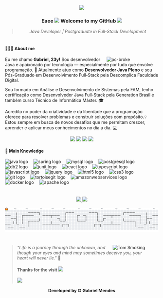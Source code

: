 <div align="center">

  <img src="https://i.imgur.com/ot2rtaS.gif" width="550">

### **Eaee <img src="https://raw.githubusercontent.com/kaueMarques/kaueMarques/master/hi.gif" height="20px"> Welcome to my GitHub <img src="https://c.tenor.com/WbDvI1hgS9wAAAAi/lightning-bots-kids-choice-awards.gif" height="25px">**

> <i>Java Developer | Postgraduate in Full-Stack Development</i>

</div>

#

**<h4><p align="left">🧑🏻‍💻 About me </p></h4>**

<img align="right" alt="pc-broke" src="https://media0.giphy.com/media/v1.Y2lkPTc5MGI3NjExZTBleGFybmNvM2lpcmM4dzZ3eHJ3MjlmZHQ4YmQ0bHQ5djI2cnlzeCZlcD10MV9pbnRlcm5hbF9naWZfYnlfaWQmY3Q9Zw/l0Ex73AUevNVVoPw4/giphy.gif" width="170" />

<p>Eu me chamo <b>Gabriel, 23y!</b> Sou desenvolvedor Java e apaixonado por tecnologia — especialmente por tudo que envolve programação. 🚀 Atualmente atuo como <b>Desenvolvedor Java Pleno</b> e sou Pós-Graduado em Desenvolvimento Full-Stack pela Descomplica Faculdade Digital.

Sou formado em Análise e Desenvolvimento de Sistemas pela FAM, tenho certificação como Desenvolvedor Java Full-Stack pela Generation Brasil e também curso Técnico de Informática Máster. 🎓

Acredito no poder da criatividade e da liberdade que a programação oferece para resolver problemas e construir soluções com propósito.💡 Estou sempre em busca de novos desafios que me permitam crescer, aprender e aplicar meus conhecimentos no dia a dia. 💻</p>

<div align = "center">

<a href = "mailto:biell.mendes8@gmail.com"><img src="https://img.shields.io/badge/-Gmail-%23333?style=for-the-badge&logo=gmail&logoColor=white" target="_blank"></a>
<a href = "https://www.linkedin.com/in/biellms/" target="_blank"><img src="https://img.shields.io/badge/-LinkedIn-%230077B5?style=for-the-badge&logo=linkedin&logoColor=white" target="_blank"></a>
<a href = "https://www.youtube.com/@biellms" target="_blank"><img src="https://img.shields.io/static/v1?message=Youtube&logo=youtube&label=&color=FF0033&logoColor=white&labelColor=&style=for-the-badge" target="_blank"/></a>
<a href="https://t.me/Biellms" target="_blank"><img src="https://img.shields.io/badge/-Telegram-2CA5E0?style=for-the-badge&logo=telegram&logoColor=white" target="_blank"></a>
  
</div>

**<h4><p align="left"> 🧠 Main Knowledge </p></h4>**
  
<div style="display: inline_block" align = "left">
  
  <img src="https://cdn.jsdelivr.net/gh/devicons/devicon/icons/java/java-original.svg" height="28" alt="java logo"  />
  <img width="10" />
  <img src="https://cdn.jsdelivr.net/gh/devicons/devicon/icons/spring/spring-original.svg" height="28" alt="spring logo"  />
  <img width="10" />
  <img src="https://cdn.jsdelivr.net/gh/devicons/devicon/icons/mysql/mysql-original.svg" height="28" alt="mysql logo"  />
  <img width="10" />
  <img src="https://cdn.jsdelivr.net/gh/devicons/devicon/icons/postgresql/postgresql-original.svg" height="28" alt="postgresql logo"  />
  <img width="10" />
  <img src="https://horusinfo.com.br/wp-content/uploads/2017/05/IBM-DB2.png" height="28" alt="db2 logo"  />
  <img width="10" />
  <img src="https://cdn.jsdelivr.net/gh/devicons/devicon@latest/icons/junit/junit-original.svg" height="28" alt="junit logo"/>
  <img width="10" />
  <img src="https://cdn.jsdelivr.net/gh/devicons/devicon/icons/react/react-original.svg" height="28" alt="react logo"  />
  <img width="10" />
  <img src="https://cdn.jsdelivr.net/gh/devicons/devicon/icons/typescript/typescript-original.svg" height="28" alt="typescript logo"  />
  <img width="10" />
  <img src="https://cdn.jsdelivr.net/gh/devicons/devicon/icons/javascript/javascript-original.svg" height="28" alt="javascript logo"  />
  <img width="10" />
  <img src="https://cdn.jsdelivr.net/gh/devicons/devicon/icons/jquery/jquery-original.svg" height="28" alt="jquery logo"  />
  <img width="10" />
  <img src="https://cdn.jsdelivr.net/gh/devicons/devicon/icons/html5/html5-original.svg" height="28" alt="html5 logo"  />
  <img width="10" />
  <img src="https://cdn.jsdelivr.net/gh/devicons/devicon/icons/css3/css3-original.svg" height="28" alt="css3 logo"  />
  <img width="10" />
  <img src="https://cdn.jsdelivr.net/gh/devicons/devicon/icons/git/git-original.svg" height="28" alt="git logo"  />
  <img width="10" />
  <img src="https://cdn.jsdelivr.net/gh/devicons/devicon/icons/tortoisegit/tortoisegit-original.svg" height="28" alt="tortoisegit logo"  />
  <img width="10" />
  <img src="https://cdn.jsdelivr.net/gh/devicons/devicon@latest/icons/amazonwebservices/amazonwebservices-plain-wordmark.svg" height="28" alt="amazonwebservices logo" />
  <img width="10" />
  <img src="https://cdn.jsdelivr.net/gh/devicons/devicon/icons/docker/docker-original.svg" height="28" alt="docker logo" />
  <img width="10" />
  <img src="https://cdn.jsdelivr.net/gh/devicons/devicon/icons/apache/apache-original.svg" height="28" alt="apache logo"  />
 
</div>

#

<div align = "center">

  <a href="https://github.com/Biellms">

  <img height="160em" src="https://github-readme-stats.vercel.app/api?username=Biellms&show_icons=true&theme=nord&include_all_commits=true&count_private=false"/>
    
  <img height="160em" src="https://github-readme-stats.vercel.app/api/top-langs/?username=Biellms&layout=compact&langs_count=6&theme=nord"/>

  </a>

</div>

<br>

  <picture>
    <source media="(prefers-color-scheme: dark)" srcset="https://raw.githubusercontent.com/biellms/biellms/output/pacman-contribution-graph-dark.svg">
    <source media="(prefers-color-scheme: light)" srcset="https://raw.githubusercontent.com/biellms/biellms/output/pacman-contribution-graph.svg">
    <img alt="pacman contribution graph" src="https://raw.githubusercontent.com/biellms/biellms/output/pacman-contribution-graph.svg">
  </picture>
  
<br>

#

<img align="right" src="https://i.pinimg.com/736x/d4/df/50/d4df5074d6c32cd5554dcbfed8bffb50.jpg" width="150" alt="Tom Smoking" />

> _"Life is a journey through the unknown, and though your eyes and mind may sometimes deceive you, your heart will never lie."_ 🤍
> **<h4>Thanks for the visit <img src="https://raw.githubusercontent.com/kaueMarques/kaueMarques/master/hi.gif" height="15px"> </h4>** <img src="https://profile-counter.glitch.me/Biellms/count.svg" height="19px"/>

<div align="center">

**Developed by © Gabriel Mendes**

</div>
